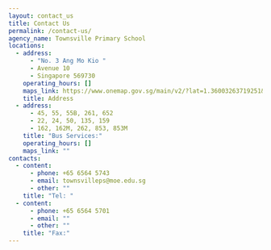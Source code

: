 ```yaml
---
layout: contact_us
title: Contact Us
permalink: /contact-us/
agency_name: Townsville Primary School
locations:
  - address:
      - "No. 3 Ang Mo Kio "
      - Avenue 10
      - Singapore 569730
    operating_hours: []
    maps_link: https://www.onemap.gov.sg/main/v2/?lat=1.36003263719251&lng=103.853826048328
    title: Address
  - address:
      - 45, 55, 55B, 261, 652
      - 22, 24, 50, 135, 159
      - 162, 162M, 262, 853, 853M
    title: "Bus Services:"
    operating_hours: []
    maps_link: ""
contacts:
  - content:
      - phone: +65 6564 5743
      - email: townsvilleps@moe.edu.sg
      - other: ""
    title: "Tel: "
  - content:
      - phone: +65 6564 5701
      - email: ""
      - other: ""
    title: "Fax:"
---
```

